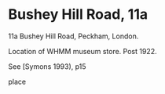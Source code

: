 # Bushey Hill Road, 11a


11a Bushey Hill Road, Peckham, London.

Location of WHMM museum store. Post 1922.

See [Symons 1993), p15

place
